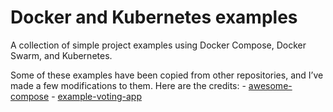 # Docker and Kubernetes examples
A collection of simple project examples using Docker Compose, Docker Swarm, and Kubernetes.


Some of these examples have been copied from other repositories, and I’ve made a few modifications to them. Here are the credits:
    - [awesome-compose](https://github.com/docker/awesome-compose)
    - [example-voting-app](https://github.com/dockersamples/example-voting-app)

<!--
    []()
    []()
    []()
    []()
    []()
    []()
    []()
    []()
-->
